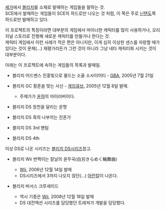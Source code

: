 [세가](%EC%84%B8%EA%B0%80.md)에서 [블리치](%EB%B8%94%EB%A6%AC%EC%B9%98.md)를 소재로
발매하는 게임들을 말하는 것.  
SCE에서 발매하는 게임들이 SCE의 하드로만 나오는 것 처럼, 이 쪽은 주로
[닌텐도](%EB%8B%8C%ED%85%90%EB%8F%84.md)쪽 하드로만 발매하고 있다.

이 프로젝트의 특징이라면 대부분의 게임에서 마이너한 캐릭터를 많이 사용하거나, 오리지널 스토리로 진행해 새로운 캐릭터를 만들거나 한다는 것.  
캐릭터 게임에서 이런 사례가 적은 편은 아니지만, 이게 심히 이상한 센스를 자랑할 때가 있다는 것이 문제(...) 재평가라든가 그런 것이
아니라 그냥 네타 캐릭터화 시키는 것이 대부분이다.

아래는 이 프로젝트에 속하는 게임들의 목록과 발매일.

  * 블리치 어드밴스 진홍빛으로 물드는 소울 소사이어티 - [GBA](GBA.md), 2005년 7월 21일
  * 블리치 GC 황혼을 맞는 사신 - [게임큐브](%EA%B2%8C%EC%9E%84%ED%81%90%EB%B8%8C.md), 2005년 12월 8일 발매.   

    * 주제가가 [윤하](%EC%9C%A4%ED%95%98.md)의 마이러버이다.   

  * 블리치 DS 창천을 달리는 운명
  * 블리치 DS 흑의 나부끼는 진혼가
  * 블리치 DS 3rd 팬텀
  * 블리치 DS 4th   
  
이상 DS로 나온 시리즈는 [블리치 DS시리즈](%EB%B8%94%EB%A6%AC%EC%B9%98%20DS%20%EC%8B%9C%EB%A6%AC%EC%A6%88.md)참고.  

  * 블리치 Wii 번쩍이는 칼날의 윤무곡(白刃きらめく輪舞曲)  

    * [Wii](Wii.md), 2006년 12월 14일 발매 
    * DS시리즈에서 3까지 나오지 않던(...) [아란칼](%EC%95%84%EB%9E%80%EC%B9%BC.md)이 나온다.
  * 블리치 버서스 크루세이드  

    * 역시 기종은 [Wii](Wii.md), 2008년 12월 18일 발매
    * DS 대전액션 시리즈를 담당했던 트레져가 개발을 담당했다. 

